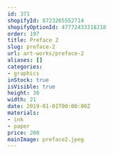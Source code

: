 ```yaml
---
id: 371
shopifyId: 8723265552714
shopifyOptionId: 47772433318218
order: 197
title: Preface 2
slug: preface-2
url: art-works/preface-2
aliases: []
categories:
- graphics
inStock: true
isVisible: true
height: 30
width: 21
date: 2019-01-01T00:00:00Z
materials:
- ink
- paper
price: 200
mainImage: preface2.jpeg
---
```

